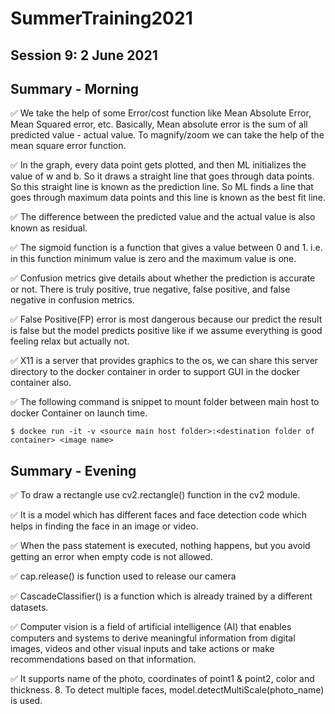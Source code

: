 # SummerTraining2021
## Session 9: 2 June  2021
## Summary - Morning

✅ We take the help of some Error/cost function like Mean Absolute Error, Mean Squared error, etc. Basically, Mean absolute error is the sum of all predicted value - actual value. To magnify/zoom we can take the help of the mean square error function.

✅ In the graph, every data point gets plotted, and then ML initializes the value of w and b. So it draws a straight line that goes through data points. So this straight line is known as the prediction line. So ML finds a line that goes through maximum data points and this line is known as the best fit line.

✅ The difference between the predicted value and the actual value is also known as residual.

✅ The sigmoid function is a function that gives a value between 0 and 1. i.e. in this function minimum value is zero and the maximum value is one.

✅ Confusion metrics give details about whether the prediction is accurate or not. There is truly positive, true negative, false positive, and false negative in confusion metrics.

✅ False Positive(FP) error is most dangerous because our predict the result is false but the model predicts positive like if we assume everything is good feeling relax but actually not. 

✅ X11 is a server that provides graphics to the os, we can share this server directory to the docker container in order to support GUI in the docker container also.

✅ The following command is snippet to mount folder between main host to docker Container on launch time.
```shell
$ dockee run -it -v <source main host folder>:<destination folder of container> <image name> 
```

## Summary - Evening

✅ To draw a rectangle use cv2.rectangle() function in the cv2 module.

✅ It is a model which has different faces and face detection code which helps in finding the face in an image or video.

✅ When the pass statement is executed, nothing happens, but you avoid getting an error when empty code is not allowed.

✅ cap.release() is function used to release our camera

✅ CascadeClassifier() is a function which is already trained by a different datasets.

✅ Computer vision is a field of artificial intelligence (AI) that enables computers and systems to derive meaningful information from digital images, videos and other visual inputs and take actions or make recommendations based on that information.

✅ It supports name of the photo, coordinates of point1 & point2, color and thickness.
8. To detect multiple faces, model.detectMultiScale(photo_name) is used.